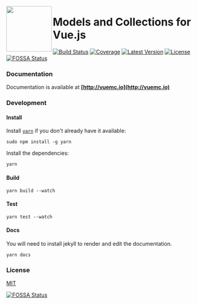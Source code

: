 <p>
  <img align="left" height="120" src="https://vuemc.io/assets/images/logo.png" />
</p>

# Models and Collections for Vue.js

[![Build Status](https://img.shields.io/travis/FiguredLimited/vue-mc.svg?style=flat-square&branch=master)](https://travis-ci.org/FiguredLimited/vue-mc)
[![Coverage](https://img.shields.io/codecov/c/github/FiguredLimited/vue-mc/master.svg?style=flat-square)](https://codecov.io/gh/FiguredLimited/vue-mc)
[![Latest Version](https://img.shields.io/npm/v/vue-mc.svg?style=flat-square)](https://www.npmjs.com/package/vue-mc)
[![License](https://img.shields.io/npm/l/vue-mc.svg?style=flat-square)](https://github.com/FiguredLimited/vue-mc/blob/master/LICENSE)
[![FOSSA Status](https://app.fossa.io/api/projects/git%2Bgithub.com%2Falquist42%2Fvue-mc.svg?type=shield)](https://app.fossa.io/projects/git%2Bgithub.com%2Falquist42%2Fvue-mc?ref=badge_shield)

### Documentation

Documentation is available at **[http://vuemc.io](http://vuemc.io)**

### Development

#### Install

Install [`yarn`](https://yarnpkg.com/en/) if you don't already have it available:

```
sudo npm install -g yarn
```

Install the dependencies:

```
yarn
```

#### Build

```
yarn build --watch
```

#### Test

```
yarn test --watch
```

#### Docs

You will need to install jekyll to render and edit the documentation.

```
yarn docs
```

### License

[MIT](LICENSE)


[![FOSSA Status](https://app.fossa.io/api/projects/git%2Bgithub.com%2Falquist42%2Fvue-mc.svg?type=large)](https://app.fossa.io/projects/git%2Bgithub.com%2Falquist42%2Fvue-mc?ref=badge_large)